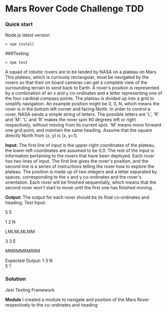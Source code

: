 # Mars Rover Code Challenge TDD

### Quick start
Node.js latest version

	> npm install

###Testing

	> npm test

A squad of robotic rovers are to be landed by NASA on a plateau on Mars.
This plateau, which is curiously rectangular, must be navigated by the rovers so that their on board cameras can get a complete
view of the
surrounding terrain to send back to Earth.
A rover's position is represented by a combination of an x and y co-ordinates and a letter representing one of the four cardinal
compass points.
The plateau is divided up into a grid to simplify navigation. An example position might be 0, 0, N, which means the rover is in the
bottom left
corner and facing North.
In order to control a rover, NASA sends a simple string of letters. The possible letters are 'L', 'R' and 'M'. 'L' and 'R' makes the rover
spin 90
degrees left or right respectively, without moving from its current spot.
'M' means move forward one grid point, and maintain the same heading.
Assume that the square directly North from (x, y) is (x, y+1).

**Input:**
The first line of input is the upper-right coordinates of the plateau, the lower-left coordinates are assumed to be 0,0.
The rest of the input is information pertaining to the rovers that have been deployed. Each rover has two lines of input. The first line
gives the
rover's position, and the second line is a series of instructions telling the rover how to explore the plateau.
The position is made up of two integers and a letter separated by spaces, corresponding to the x and y co-ordinates and the rover's
orientation.
Each rover will be finished sequentially, which means that the second rover won't start to move until the first one has finished
moving.

**Output:**
The output for each rover should be its final co-ordinates and heading.
Test Input:

5 5

1 2 N

LMLMLMLMM

3 3 E

MMRMMRMRRM

Expected Output:
1 3 N <br />
5 1

### Solution
Jest Testing Framework

**Module**
I created a module to navigate and position of the Mars Rover respectively to the co-ordinates and heading
